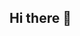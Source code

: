 ## Hi there 👋

<!--

- 🔭 I’m currently looking for a job on the Tech Industry
- 🌱 I’m currently learning Java and SpringBoot
- 👯 I’m looking to collaborate on the back-end of any project
- 🤔 I’m looking for help with bac-end development
- 💬 Ask me about me, music, and programming!
- 📫 How to reach me: jkevinc92@gmail.com

-->
